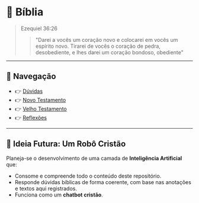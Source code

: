 # 📖 Bíblia

> Ezequiel 36:26<br>
>> "Darei a vocês um coração novo e colocarei em vocês um espírito novo. Tirarei de vocês o coração de pedra, desobediente, e lhes darei um coração bondoso, obediente"

---
## 🧭 Navegação

- 👉 [Dúvidas](./Duvidas)
- 👉 [Novo Testamento](./Novo_Testamento)
- 👉 [Velho Testamento](./Velho_Testamento)
- 👉 [Reflexões](./Reflexoes)

---
## 🤖 Ideia Futura: Um Robô Cristão

Planeja-se o desenvolvimento de uma camada de **Inteligência Artificial** que:

- Consome e compreende todo o conteúdo deste repositório.
- Responde dúvidas bíblicas de forma coerente, com base nas anotações e textos aqui registrados.
- Funciona como um **chatbot cristão**.
